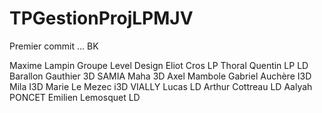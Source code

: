 # TPGestionProjLPMJV
Premier commit ... BK


Maxime Lampin Groupe Level Design
Eliot Cros LP
Thoral Quentin LP LD
Barallon Gauthier 3D
SAMIA   Maha 3D
Axel Mambole
Gabriel Auchère I3D
Mila I3D
Marie Le Mezec i3D
VIALLY Lucas LD
Arthur Cottreau LD
Aalyah PONCET 
Emilien Lemosquet LD

